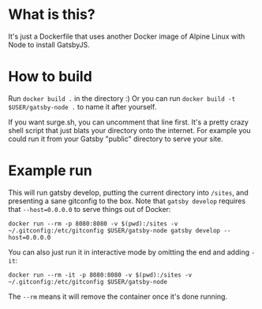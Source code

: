 # What is this?

It's just a Dockerfile that uses another Docker image of Alpine Linux with Node to install GatsbyJS.

# How to build

Run `docker build .` in the directory :)
Or you can run `docker build -t $USER/gatsby-node .` to name it after yourself.

If you want surge.sh, you can uncomment that line first.
It's a pretty crazy shell script that just blats your directory onto the internet.
For example you could run it from your Gatsby "public" directory to serve your site.

# Example run

This will run gatsby develop, putting the current directory into `/sites`, and presenting a sane gitconfig to the box.
Note that `gatsby develop` requires that `--host=0.0.0.0` to serve things out of Docker:

`
docker run --rm -p 8080:8080 -v $(pwd):/sites -v ~/.gitconfig:/etc/gitconfig $USER/gatsby-node gatsby develop --host=0.0.0.0
`

You can also just run it in interactive mode by omitting the end and adding `-it`:

`
docker run --rm -it -p 8080:8080 -v $(pwd):/sites -v ~/.gitconfig:/etc/gitconfig $USER/gatsby-node
`

The `--rm` means it will remove the container once it's done running.

